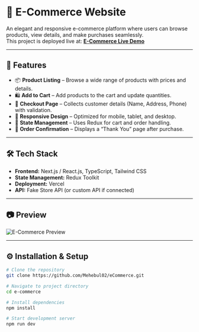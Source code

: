 # 🛒 E-Commerce Website

An elegant and responsive e-commerce platform where users can browse products, view details, and make purchases seamlessly.  
This project is deployed live at: [**E-Commerce Live Demo**](https://e-commerce-cyan-one-25.vercel.app/)

---

## 🚀 Features

- 📦 **Product Listing** – Browse a wide range of products with prices and details.
- 🛍 **Add to Cart** – Add products to the cart and update quantities.
- 🧾 **Checkout Page** – Collects customer details (Name, Address, Phone) with validation.
- 🎯 **Responsive Design** – Optimized for mobile, tablet, and desktop.
- 💾 **State Management** – Uses Redux for cart and order handling.
- 📄 **Order Confirmation** – Displays a “Thank You” page after purchase.

---

## 🛠 Tech Stack

- **Frontend:** Next.js / React.js, TypeScript, Tailwind CSS
- **State Management:** Redux Toolkit
- **Deployment:** Vercel
- **API:** Fake Store API (or custom API if connected)

---

## 📷 Preview

![E-Commerce Preview](https://e-commerce-cyan-one-25.vercel.app/preview-image.png)

---

## ⚙️ Installation & Setup

```bash
# Clone the repository
git clone https://github.com/Mehebul02/eCommerce.git

# Navigate to project directory
cd e-commerce

# Install dependencies
npm install

# Start development server
npm run dev
